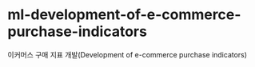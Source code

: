 # ml-development-of-e-commerce-purchase-indicators
이커머스 구매 지표 개발(Development of e-commerce purchase indicators)
